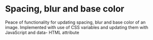# Spacing, blur and base color

Peace of functionality for updating spacing, blur and base color of an image. Implemented with use of CSS variables and updating them with JavaScript and data- HTML attribute

![]()
